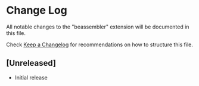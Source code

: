 # Change Log

All notable changes to the "beassembler" extension will be documented in this file.

Check [Keep a Changelog](http://keepachangelog.com/) for recommendations on how to structure this file.

## [Unreleased]

- Initial release